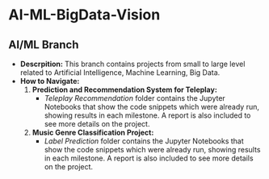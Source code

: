 # AI-ML-BigData-Vision     
## AI/ML Branch    
- **Descrpition:** This branch contains projects from small to large level related to Artificial Intelligence, Machine Learning, Big Data.  
- **How to Navigate:**
  1. **Prediction and Recommendation System for Teleplay:**  
      - *Teleplay Recommendation* folder contains the Jupyter Notebooks that show the code snippets which were already run, showing results in each milestone.  A report is also included to see more details on the project.
  2. **Music Genre Classification Project:**  
     - *Label Prediction* folder contains the Jupyter Notebooks that show the code snippets which were already run, showing results in each milestone. A report is also included to see more details on the project.  

